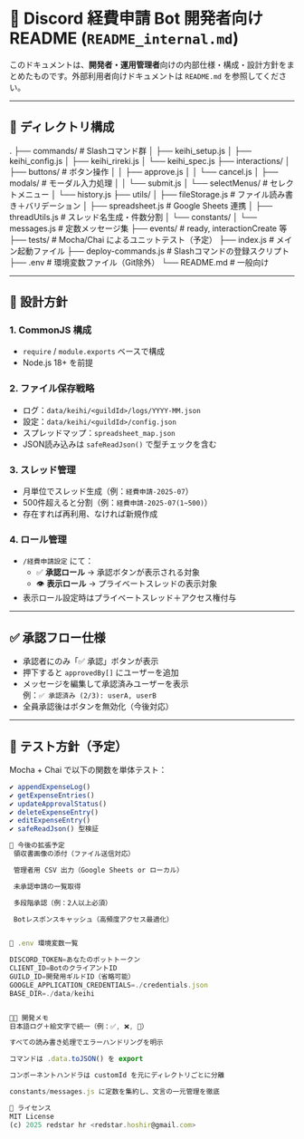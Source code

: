 # 🔧 Discord 経費申請 Bot 開発者向け README (`README_internal.md`)

このドキュメントは、**開発者・運用管理者**向けの内部仕様・構成・設計方針をまとめたものです。外部利用者向けドキュメントは `README.md` を参照してください。

---

## 📁 ディレクトリ構成

.
├── commands/ # Slashコマンド群
│ ├── keihi_setup.js
│ ├── keihi_config.js
│ ├── keihi_rireki.js
│ └── keihi_spec.js
├── interactions/
│ ├── buttons/ # ボタン操作
│ │ ├── approve.js
│ │ └── cancel.js
│ ├── modals/ # モーダル入力処理
│ │ └── submit.js
│ └── selectMenus/ # セレクトメニュー
│ └── history.js
├── utils/
│ ├── fileStorage.js # ファイル読み書き＋バリデーション
│ ├── spreadsheet.js # Google Sheets 連携
│ ├── threadUtils.js # スレッド名生成・件数分割
│ └── constants/
│ └── messages.js # 定数メッセージ集
├── events/ # ready, interactionCreate 等
├── tests/ # Mocha/Chai によるユニットテスト（予定）
├── index.js # メイン起動ファイル
├── deploy-commands.js # Slashコマンドの登録スクリプト
├── .env # 環境変数ファイル（Git除外）
└── README.md # 一般向け


---

## 🧠 設計方針

### 1. CommonJS 構成
- `require` / `module.exports` ベースで構成
- Node.js 18+ を前提

### 2. ファイル保存戦略
- ログ：`data/keihi/<guildId>/logs/YYYY-MM.json`
- 設定：`data/keihi/<guildId>/config.json`
- スプレッドマップ：`spreadsheet_map.json`
- JSON読み込みは `safeReadJson()` で型チェックを含む

### 3. スレッド管理
- 月単位でスレッド生成（例：`経費申請-2025-07`）
- 500件超えると分割（例：`経費申請-2025-07(1~500)`）
- 存在すれば再利用、なければ新規作成

### 4. ロール管理
- `/経費申請設定` にて：
  - ✅ **承認ロール** → 承認ボタンが表示される対象
  - 👁 **表示ロール** → プライベートスレッドの表示対象
- 表示ロール設定時はプライベートスレッド＋アクセス権付与

---

## ✅ 承認フロー仕様

- 承認者にのみ「✅ 承認」ボタンが表示
- 押下すると `approvedBy[]` にユーザーを追加
- メッセージを編集して承認済みユーザーを表示  
  例：`✅ 承認済み (2/3): userA, userB`
- 全員承認後はボタンを無効化（今後対応）

---

## 🧪 テスト方針（予定）

Mocha + Chai で以下の関数を単体テスト：

```js
✔ appendExpenseLog()
✔ getExpenseEntries()
✔ updateApprovalStatus()
✔ deleteExpenseEntry()
✔ editExpenseEntry()
✔ safeReadJson() 型検証

🔁 今後の拡張予定
 領収書画像の添付（ファイル送信対応）

 管理者用 CSV 出力（Google Sheets or ローカル）

 未承認申請の一覧取得

 多段階承認（例：2人以上必須）

 Botレスポンスキャッシュ（高頻度アクセス最適化）


🔐 .env 環境変数一覧

DISCORD_TOKEN=あなたのボットトークン
CLIENT_ID=BotのクライアントID
GUILD_ID=開発用ギルドID（省略可能）
GOOGLE_APPLICATION_CREDENTIALS=./credentials.json
BASE_DIR=./data/keihi


🧑‍💻 開発メモ
日本語ログ＋絵文字で統一（例：✅, ❌, 📁）

すべての読み書き処理でエラーハンドリングを明示

コマンドは .data.toJSON() を export

コンポーネントハンドラは customId を元にディレクトリごとに分離

constants/messages.js に定数を集約し、文言の一元管理を徹底

📜 ライセンス
MIT License
(c) 2025 redstar hr <redstar.hoshir@gmail.com>

